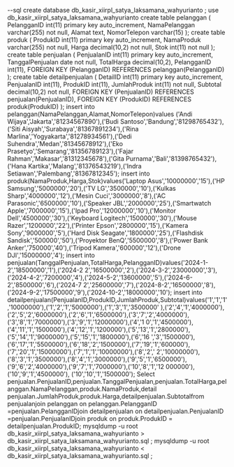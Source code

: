 --sql
create database db_kasir_xiirpl_satya_laksamana_wahyurianto ;
use db_kasir_xiirpl_satya_laksamana_wahyurianto
create table pelanggan ( 
PelangganID int(11) primary key auto_increment, 
NamaPelanggan varchar(255) not null, 
Alamat text, 
NomorTelepon varchar(15) 
); 
create table produk ( 
ProdukID int(11) primary key auto_increment, 
NamaProduk varchar(255) not null, 
Harga decimal(10,2) not null, 
Stok int(11) not null 
); 
create table penjualan ( 
PenjualanID int(11) primary key auto_increment, 
TanggalPenjualan date not null, 
TotalHarga decimal(10,2), 
PelangganID int(11), 
FOREIGN KEY (PelangganID) REFERENCES pelanggan(PelangganID) 
); 
create table detailpenjualan ( 
DetailID int(11) primary key auto_increment, 
PenjualanID int(11), 
ProdukID int(11), 
JumlahProduk int(11) not null, 
Subtotal decimal(10,2) not null, 
FOREIGN KEY (PenjualanID) REFERENCES penjualan(PenjualanID), 
FOREIGN KEY (ProdukID) REFERENCES produk(ProdukID) 
); 
insert into pelanggan(NamaPelanggan,Alamat,NomorTelepon)values 
('Andi Wijaya','Jakarta','81234567890'),('Budi Santoso','Bandung','81298765432'),('Siti Aisyah','Surabaya','81367891234'),('Rina 
Marlina','Yogyakarta','81278934561'),('Dedi Suhendra','Medan','81345678912'),('Eko Prasetyo','Semarang','81356789123'),('Fajar 
Rahman','Makasar','81312345678'),('Gita Purnama','Bali','81398765432'),('Hana Kartika','Malang','81376543219'),('Indra 
Setiawan','Palembang','81367812345'); 
insert into produk(NamaProduk,Harga,Stok)values('Laptop Asus','10000000','15'),('HP Samsung','5000000','20'),('TV 
LG','3500000','10'),('Kulkas Sharp','4000000','12'),('Mesin Cuci','3000000','8'),('AC Parasonic','6500000','10'),('Speaker 
JBL','2000000','25'),('Smartwatch Apple','7000000','15'),('Ipad Pro','12000000','10'),('Monitor Dell','4500000','30'),('Keyboard 
Logitech','1500000','30'),('Mouse Razer','1200000','22'),('Printer Epson','2800000','15'),('Kamera Sony','9000000','5'),('Hard Disk 
Seagate','1800000','25'),('Flashdisk Sandisk','500000','50'),('Proyektor BenQ','5500000','8'),('Power Bank 
Anker','750000','40'),('Tripod Kamera','600000','12'),('Drone DJI','15000000','4'); 
insert into penjualan(TanggalPenjualan,TotalHarga,PelangganID)values('2024-1-2','18500000','1'),('2024-2
2','16500000','2'),('2024-3-2','23000000','3'),('2024-4-2','7200000','4'),('2024-5-2','13600000','5'),('2024-6-2','8500000','6'),('2024-7
2','25600000','7'),('2024-8-2','16500000','8'),('2024-9-2','17500000','9'),('2024-10-2','18000000','10'); 
insert into 
detailpenjualan(PenjualanID,ProdukID,JumlahProduk,Subtotal)values('1','1','1','10000000'),('1','2','1','5000000'),('1','3','1','3500000'
 ),('2','4','1','4000000'),('2','5','2','6000000'),('2','6','1','6500000'),('3','7','2','4000000'),('3','8','1','7000000'),('3','9','1','12000000'),('4','1
 0','1','4500000'),('4','11','1','1500000'),('4','12','1','1200000'),('5','13','1','2800000'),('5','14','1','9000000'),('5','15','1','1800000'),('6','16
 ','3','1500000'),('6','17','1','5500000'),('6','18','2','1500000'),('7','19','1','600000'),('7','20','1','15000000'),('7','1','1','10000000'),('8','2','
 2','10000000'),('8','3','1','3500000'),('8','4','1','3000000'),('9','5','1','6500000'),('9','6','2','4000000'),('9','7','1','7000000'),('10','8','1','12
 000000'),('10','9','1','4500000'), 
('10','10','1','1500000'); 
Select 
penjualan.PenjualanID,penjualan.TanggalPenjualan,penjualan.TotalHarga,pelanggan.NamaPelanggan,produk.NamaProduk,detail
 penjualan.JumlahProduk,produk.Harga,detailpenjualan.Subtotalfrom penjualanjoin pelanggan on pelanggan.PelangganID 
=penjualan.PelangganIDjoin detailpenjualan on detailpenjualan.PenjualanID =penjualan.PenjualanIDjoin produk on 
produk.ProdukID = detailpenjualan.ProdukID; 
mysqldump -u root db_kasir_xiirpl_satya_laksamana_wahyurianto > db_kasir_xiirpl_satya_laksamana_wahyurianto.sql ;
mysqldump -u root db_kasir_xiirpl_satya_laksamana_wahyurianto < db_kasir_xiirpl_satya_laksamana_wahyurianto.sql ;
